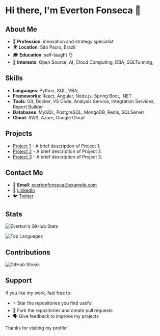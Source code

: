 # Hi there, I'm Everton Fonseca 👋

## About Me

- 💼 **Profession**: innovation and strategy specialist
- 🌍 **Location**: São Paulo, Brazil
- 🎓 **Education**: self-taught 👌
- 🚀 **Interests**: Open Source, AI, Cloud Computing, DBA, SQLTunning, 

## Skills

- **Languages**: Python, SQL, VBA,
- **Frameworks**: React, Angular, Node.js, Spring Boot, .NET
- **Tools**: Git, Docker, VS Code, Analysis Service, Integration Services, Report Builder
- **Databases**: MySQL, PostgreSQL, MongoDB, Redis, SQLServer
- **Cloud**: AWS, Azure, Google Cloud

## Projects

- [Project 1](https://github.com/EvertonFonsecaSIM/project1) - A brief description of Project 1.
- [Project 2](https://github.com/EvertonFonsecaSIM/project2) - A brief description of Project 2.
- [Project 3](https://github.com/EvertonFonsecaSIM/project3) - A brief description of Project 3.

## Contact Me

- 📧 **Email**: evertonfonseca@example.com
- 💼 [LinkedIn](https://www.linkedin.com/in/evertonfonseca)
- 🐦 [Twitter](https://twitter.com/evertonfonseca)

## Stats

![Everton's GitHub Stats](https://github-readme-stats.vercel.app/api?username=EvertonFonsecaSIM&show_icons=true&theme=radical)

![Top Languages](https://github-readme-stats.vercel.app/api/top-langs/?username=EvertonFonsecaSIM&layout=compact&theme=radical)

## Contributions

![GitHub Streak](https://github-readme-streak-stats.herokuapp.com/?user=EvertonFonsecaSIM&theme=radical)

## Support

If you like my work, feel free to:

- ⭐ Star the repositories you find useful
- 🍴 Fork the repositories and create pull requests
- 🗣️ Give feedback to improve my projects

Thanks for visiting my profile!

```
